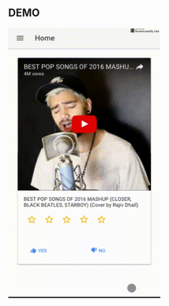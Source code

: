 ## DEMO

![tinder_like_youtube_video_rating_app](https://raw.githubusercontent.com/darpanpathak/tinder_like_youtube_video_rating_app/master/tinder_like_youtube_video_rating_app.gif)
